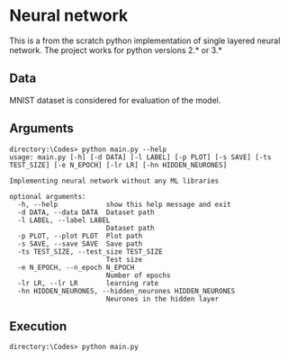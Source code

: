 # Neural network 
This is a from the scratch python implementation of single layered neural network. The project works for python versions 2.* or 3.*
## Data
MNIST dataset is considered for evaluation of the model.
## Arguments
    directory:\Codes> python main.py --help 
    usage: main.py [-h] [-d DATA] [-l LABEL] [-p PLOT] [-s SAVE] [-ts TEST_SIZE] [-e N_EPOCH] [-lr LR] [-hn HIDDEN_NEURONES]

    Implementing neural network without any ML libraries

    optional arguments:
      -h, --help            show this help message and exit
      -d DATA, --data DATA  Dataset path
      -l LABEL, --label LABEL
                            Dataset path
      -p PLOT, --plot PLOT  Plot path
      -s SAVE, --save SAVE  Save path
      -ts TEST_SIZE, --test_size TEST_SIZE
                            Test size
      -e N_EPOCH, --n_epoch N_EPOCH
                            Number of epochs
      -lr LR, --lr LR       learning rate
      -hn HIDDEN_NEURONES, --hidden_neurones HIDDEN_NEURONES
                            Neurones in the hidden layer
## Execution
    directory:\Codes> python main.py
